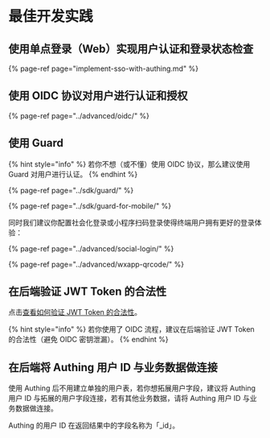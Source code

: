 # 最佳开发实践

## 使用单点登录（Web）实现用户认证和登录状态检查

{% page-ref page="implement-sso-with-authing.md" %}

## 使用 OIDC 协议对用户进行认证和授权

{% page-ref page="../advanced/oidc/" %}

## 使用 Guard

{% hint style="info" %}
若你不想（或不懂）使用 OIDC 协议，那么建议使用 Guard 对用户进行认证。
{% endhint %}

{% page-ref page="../sdk/guard/" %}

{% page-ref page="../sdk/guard-for-mobile/" %}

同时我们建议你配置社会化登录或小程序扫码登录使得终端用户拥有更好的登录体验：

{% page-ref page="../advanced/social-login/" %}

{% page-ref page="../advanced/wxapp-qrcode/" %}

## 在后端验证 JWT Token 的合法性

点击[查看如何验证 JWT Token 的合法性](https://learn.authing.cn/authing/advanced/authentication/verify-jwt-token)。

{% hint style="info" %}
若你使用了 OIDC 流程，建议在后端验证 JWT Token 的合法性（避免 OIDC 密钥泄漏）。
{% endhint %}

## 在后端将 Authing 用户 ID 与业务数据做连接

使用 Authing 后不用建立单独的用户表，若你想拓展用户字段，建议将 Authing 用户 ID 与拓展的用户字段连接，若有其他业务数据，请将 Authing 用户 ID 与业务数据做连接。

Authing 的用户 ID 在返回结果中的字段名称为「\_id」。

